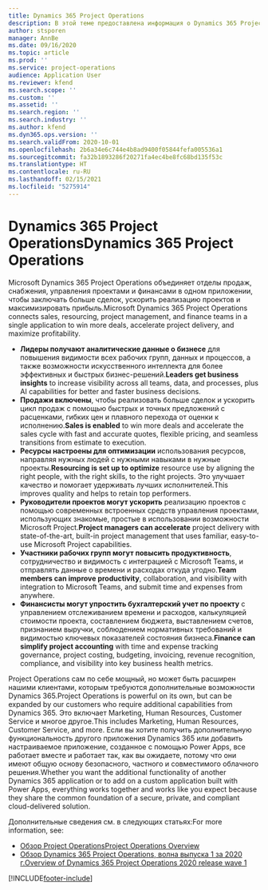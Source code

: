 ```yaml
---
title: Dynamics 365 Project Operations
description: В этой теме предоставлена информация о Dynamics 365 Project Operations.
author: stsporen
manager: AnnBe
ms.date: 09/16/2020
ms.topic: article
ms.prod: ''
ms.service: project-operations
audience: Application User
ms.reviewer: kfend
ms.search.scope: ''
ms.custom: ''
ms.assetid: ''
ms.search.region: ''
ms.search.industry: ''
ms.author: kfend
ms.dyn365.ops.version: ''
ms.search.validFrom: 2020-10-01
ms.openlocfilehash: 2b6a34e6c744e4b8ad9400f05844fefa005536a1
ms.sourcegitcommit: fa32b1893286f20271fa4ec4be8fc68bd135f53c
ms.translationtype: HT
ms.contentlocale: ru-RU
ms.lasthandoff: 02/15/2021
ms.locfileid: "5275914"
---
```

# <a name="dynamics-365-project-operations"></a><span data-ttu-id="ecdeb-103">Dynamics 365 Project Operations</span><span class="sxs-lookup"><span data-stu-id="ecdeb-103">Dynamics 365 Project Operations</span></span>

<span data-ttu-id="ecdeb-104">Microsoft Dynamics 365 Project Operations объединяет отделы продаж, снабжения, управления проектами и финансами в одном приложении, чтобы заключать больше сделок, ускорить реализацию проектов и максимизировать прибыль.</span><span class="sxs-lookup"><span data-stu-id="ecdeb-104">Microsoft Dynamics 365 Project Operations connects sales, resourcing, project management, and finance teams in a single application to win more deals, accelerate project delivery, and maximize profitability.</span></span>

-   <span data-ttu-id="ecdeb-105">**Лидеры получают аналитические данные о бизнесе** для повышения видимости всех рабочих групп, данных и процессов, а также возможности искусственного интеллекта для более эффективных и быстрых бизнес-решений.</span><span class="sxs-lookup"><span data-stu-id="ecdeb-105">**Leaders get business insights** to increase visibility across all teams, data, and processes, plus AI capabilities for better and faster business decisions.</span></span>
-   <span data-ttu-id="ecdeb-106">**Продажи включены**, чтобы реализовать больше сделок и ускорить цикл продаж с помощью быстрых и точных предложений с расценками, гибких цен и плавного перехода от оценки к исполнению.</span><span class="sxs-lookup"><span data-stu-id="ecdeb-106">**Sales is enabled** to win more deals and accelerate the sales cycle with fast and accurate quotes, flexible pricing, and seamless transitions from estimate to execution.</span></span>
-   <span data-ttu-id="ecdeb-107">**Ресурсы настроены для оптимизации** использования ресурсов, направляя нужных людей с нужными навыками в нужные проекты.</span><span class="sxs-lookup"><span data-stu-id="ecdeb-107">**Resourcing is set up to optimize** resource use by aligning the right people, with the right skills, to the right projects.</span></span> <span data-ttu-id="ecdeb-108">Это улучшает качество и помогает удерживать лучших исполнителей.</span><span class="sxs-lookup"><span data-stu-id="ecdeb-108">This improves quality and helps to retain top performers.</span></span>
-   <span data-ttu-id="ecdeb-109">**Руководители проектов могут ускорить** реализацию проектов с помощью современных встроенных средств управления проектами, использующих знакомые, простые в использовании возможности Microsoft Project.</span><span class="sxs-lookup"><span data-stu-id="ecdeb-109">**Project managers can accelerate** project delivery with state-of-the-art, built-in project management that uses familiar, easy-to-use Microsoft Project capabilities.</span></span>
-   <span data-ttu-id="ecdeb-110">**Участники рабочих групп могут повысить продуктивность**, сотрудничество и видимость с интеграцией с Microsoft Teams, и отправлять данные о времени и расходах откуда угодно.</span><span class="sxs-lookup"><span data-stu-id="ecdeb-110">**Team members can improve productivity**, collaboration, and visibility with integration to Microsoft Teams, and submit time and expenses from anywhere.</span></span>
-   <span data-ttu-id="ecdeb-111">**Финансисты могут упростить бухгалтерский учет по проекту** с управлением отслеживанием времени и расходов, калькуляцией стоимости проекта, составлением бюджета, выставлением счетов, признанием выручки, соблюдением нормативных требований и видимостью ключевых показателей состояния бизнеса.</span><span class="sxs-lookup"><span data-stu-id="ecdeb-111">**Finance can simplify project accounting** with time and expense tracking governance, project costing, budgeting, invoicing, revenue recognition, compliance, and visibility into key business health metrics.</span></span>

<span data-ttu-id="ecdeb-112">Project Operations сам по себе мощный, но может быть расширен нашими клиентами, которым требуются дополнительные возможности Dynamics 365.</span><span class="sxs-lookup"><span data-stu-id="ecdeb-112">Project Operations is powerful on its own, but can be expanded by our customers who require additional capabilities from Dynamics 365.</span></span> <span data-ttu-id="ecdeb-113">Это включает Marketing, Human Resources, Customer Service и многое другое.</span><span class="sxs-lookup"><span data-stu-id="ecdeb-113">This includes Marketing, Human Resources, Customer Service, and more.</span></span> <span data-ttu-id="ecdeb-114">Если вы хотите получить дополнительную функциональность другого приложения Dynamics 365 или добавить настраиваемое приложение, созданное с помощью Power Apps, все работает вместе и работает так, как вы ожидаете, потому что они имеют общую основу безопасного, частного и совместимого облачного решения.</span><span class="sxs-lookup"><span data-stu-id="ecdeb-114">Whether you want the additional functionality of another Dynamics 365 application or to add on a custom application built with Power Apps, everything works together and works like you expect because they share the common foundation of a secure, private, and compliant cloud-delivered solution.</span></span>

<span data-ttu-id="ecdeb-115">Дополнительные сведения см. в следующих статьях:</span><span class="sxs-lookup"><span data-stu-id="ecdeb-115">For more information, see:</span></span>

- [<span data-ttu-id="ecdeb-116">Обзор Project Operations</span><span class="sxs-lookup"><span data-stu-id="ecdeb-116">Project Operations Overview</span></span>](https://dynamics.microsoft.com/en-us/project-operations/overview/)
- [<span data-ttu-id="ecdeb-117">Обзор Dynamics 365 Project Operations, волна выпуска 1 за 2020 г.</span><span class="sxs-lookup"><span data-stu-id="ecdeb-117">Overview of Dynamics 365 Project Operations 2020 release wave 1</span></span>](https://docs.microsoft.com/dynamics365-release-plan/2020wave1/dynamics365-project-operations/)



[!INCLUDE[footer-include](includes/footer-banner.md)]
